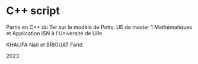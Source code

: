 # C++ script

Partie en C++ du Ter sur le modèle de Potts.
UE de master 1 Mathématiques et Application ISN à l'Université de Lille.

KHALIFA Naïl et BRIOUAT Farid

2023